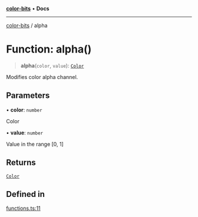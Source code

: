 [**color-bits**](../README.md) • **Docs**

***

[color-bits](../README.md) / alpha

# Function: alpha()

> **alpha**(`color`, `value`): [`Color`](../type-aliases/Color.md)

Modifies color alpha channel.

## Parameters

• **color**: `number`

Color

• **value**: `number`

Value in the range [0, 1]

## Returns

[`Color`](../type-aliases/Color.md)

## Defined in

[functions.ts:11](https://github.com/romgrk/color-bits/blob/e6e18569fa37645f22dd4f4c831dece10d0dd00b/src/functions.ts#L11)
